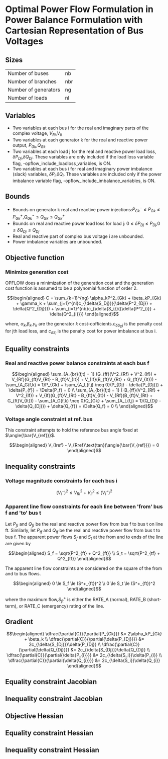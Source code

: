 # Optimal Power Flow Formulation in Power Balance Formulation with Cartesian Representation of Bus Voltages

## Sizes
<table>
<tr>
<td>Number of buses</td> <td>nb</td>
</tr>
<tr>
<td>Number of branches</td> <td>nbr</td>
</tr>
<tr>
<td>Number of generators</td> <td>ng</td>
</tr>
<tr>
<td>Number of loads</td> <td>nl</td>
</tr>
</table>

## Variables

- Two variables at each bus i for the real and imaginary parts of the complex voltage, $`V_{Ri}`$,$`V_{Ii}`$
- Two variables at each generator k for the real and reactive power output, $`P_{Gk}`$,$`Q_{Gk}`$
- Two variables at each load j for the real and reactive power load loss, $`\delta{P_{Dj}}`$,$`\delta{Q_{Dj}}`$. These variables are only included 
if the load loss variable flag, -opflow_include_loadloss_variables, is ON.
- Two variables at each bus i for real and imaginary power imbalance (slack) variables, $`\delta{P_{i}}`$,$`\delta{Q_{i}}`$. These variables are included
only if the power imbalance variable flag, -opflow_include_imbalance_variables, is ON.

## Bounds

- Bounds on generator k real and reactive power injections:$`P_{Gk}^- \le P_{Gk} \le P_{Gk}^+`$,$`Q_{Gk}^- \le Q_{Gk} \le Q_{Gk}^+`$
- Bounds on real and reactive power load loss for load j: $`0 \le \delta{P_{Dj}} \le P_{Dj}`$,$`0 \le \delta{Q_{Dj}} \le Q_{Dj}`$
- Real and reactive part of complex bus voltage i are unbounded.
- Power imbalance variables are unbounded.


## Objective function

### Minimize generation cost
OPFLOW does a minimization of the generation cost and the generation cost function is assumed to be a polynomial function of order 2.
```math
\begin{aligned}
C = \sum_{k=1}^{ng} \alpha_kP^2_{Gk} + \beta_kP_{Gk} + \gamma_k + \sum_{j=1}^{nl}c_{\delta{S_Dj}}({\delta{P^2_{Dj}} + \delta{Q^2_{Dj}}}) 
+ \sum_{i=1}^{nb}c_{\delta{S_i}}({\delta{P^2_{i}} + \delta{Q^2_{i}}})
\end{aligned}
```
where, $`\alpha_k`$,$`\beta_k`$,$`\gamma_k`$ are the generator $`k`$ cost-cofficients.$`c_{\delta{S_Dj}}`$ is the penalty cost for jth load loss, 
and $`c_{\delta{S_i}}`$ is the penalty cost for power imbalance at bus i.

## Equality constraints

### Real and reactive power balance constraints at each bus f
```math
\begin{aligned}
\sum_{A_{br}(f,t) = 1} (G_{ff}(V^2_{Rf} + V^2_{If}) + V_{Rf}(G_{ft}V_{Rt} - B_{ft}V_{It}) + V_{If}(B_{ft}V_{Rt} + G_{ft}V_{It}))
    - \sum_{A_G(f,k) = 1}P_{Gk} + \sum_{A_L(f,j) \neq 0}(P_{Dj} - \delta{P_{Dj}}) + \delta{P_{f}} = \Delta{P_f} = 0 \\
\sum_{A_{br}(f,t) = 1} (-B_{ff}(V^2_{Rf} + V^2_{If}) + V_{If}(G_{ft}V_{Rt} - B_{ft}V_{It}) - V_{Rf}(B_{ft}V_{Rt} + G_{ft}V_{It}))
    - \sum_{A_G(f,k) \neq 0}Q_{Gk} + \sum_{A_L(f,j) = 1}(Q_{Dj} - \delta{Q_{Dj}}) + \delta{Q_{f}} = \Delta{Q_f} = 0 \\
\end{aligned}
```
### Voltage angle constraint at ref. bus
This constraint attempts to hold the reference bus angle fixed at $`\angle{\bar{V_{ref}}}`$.
```math
\begin{aligned}
    V_{Iref} - V_{Rref}\text{tan}(\angle{\bar{V_{ref}}}) = 0
\end{aligned}
```

## Inequality constraints

### Voltage magnitude constraints for each bus i
```math
(V^-_i)^2 \le V^2_{Ri} + V^2_{Ii} \le (V^+_i)^2
```

### Apparent line flow constraints for each line between 'from' bus f and 'to' bus t
Let $`P_{ft}`$ and $`Q_{ft}`$ be the real and reactive power flow from bus f to bus t on line ft. 
Similarly, let $`P_{tf}`$ and $`Q_{tf}`$ be the real and reactive power flow from bus t to bus f.
The apparent power flows $`S_{f}`$ and $`S_{t}`$ at the from and to ends of the line are given by
```math
\begin{aligned}
S_f = \sqrt{P^2_{ft} + Q^2_{ft}} \\
S_t = \sqrt{P^2_{tf} + Q^2_{tf}}
\end{aligned}
```
The apparent line flow constraints are considered on the square of the from and to bus flows.
```math
\begin{aligned}
0 \le S_f \le (S^+_{ft})^2 \\
0 \le S_t \le (S^+_{ft})^2
\end{aligned}
```
where the maximum flow,$`S^+_{ft}`$ is either the RATE_A (normal), RATE_B (short-term), or RATE_C (emergency) rating of the line.

## Gradient

```math
\begin{aligned}
\dfrac{\partial{C}}{\partial{P_{Gk}}} &= 2\alpha_kP_{Gk} + \beta_k \\
\dfrac{\partial{C}}{\partial{\delta{P_{Dj}}}} &= 2c_{\delta{S_{Dj}}}\delta{P_{Dj}} \\
\dfrac{\partial{C}}{\partial{\delta{Q_{Dj}}}} &= 2c_{\delta{S_{Dj}}}\delta{Q_{Dj}} \\
\dfrac{\partial{C}}{\partial{\delta{P_{i}}}} &= 2c_{\delta{S_i}}\delta{P_{i}} \\
\dfrac{\partial{C}}{\partial{\delta{Q_{i}}}} &= 2c_{\delta{S_i}}\delta{Q_{i}}

\end{aligned}
```


## Equality constraint Jacobian
## Inequality constraint Jacobian
## Objective Hessian
## Equality constraint Hessian
## Inequality constraint Hessian